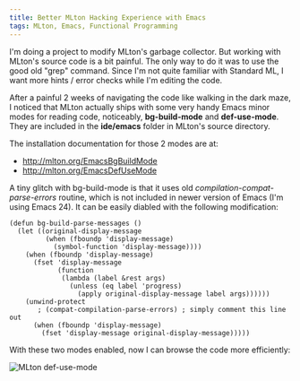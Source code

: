 ```yaml
---
title: Better MLton Hacking Experience with Emacs
tags: MLton, Emacs, Functional Programming
---
```


I'm doing a project to modify MLton's garbage collector. But working
with MLton's source code is a bit painful. The only way to do it was
to use the good old "grep" command. Since I'm not quite familiar with
Standard ML, I want more hints / error checks while I'm editing the
code.

<!--more-->

After a painful 2 weeks of navigating the code like walking in the
dark maze, I noticed that MLton actually ships with some very handy
Emacs minor modes for reading code, noticeably, **bg-build-mode** and
**def-use-mode**. They are included in the **ide/emacs** folder in
MLton's source directory.

The installation documentation for those 2 modes are at:

- http://mlton.org/EmacsBgBuildMode
- http://mlton.org/EmacsDefUseMode

A tiny glitch with bg-build-mode is that it uses old
*compilation-compat-parse-errors* routine, which is not included in
newer version of Emacs (I'm using Emacs 24). It can be easily diabled
with the following modification:

~~~~~~~~~~~~~~~~~~~~~~~~~~~~~~~~~~~~~~~~~~~~~~~~~~~~~~~~~~~{#mycode .lisp}
(defun bg-build-parse-messages ()
  (let ((original-display-message
         (when (fboundp 'display-message)
           (symbol-function 'display-message))))
    (when (fboundp 'display-message)
      (fset 'display-message
            (function
             (lambda (label &rest args)
               (unless (eq label 'progress)
                 (apply original-display-message label args))))))
    (unwind-protect
       ; (compat-compilation-parse-errors) ; simply comment this line out
      (when (fboundp 'display-message)
        (fset 'display-message original-display-message)))))
~~~~~~~~~~~~~~~~~~~~~~~~~~~~~~~~~~~~~~~~~~~~~~~~~~~~~~~~~~~~~~~~~~~~~~~~~

With these two modes enabled, now I can browse the code more
efficiently:

![MLton def-use-mode](/media/mlton-def-use.png)
